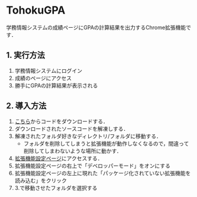 # TohokuGPA
学務情報システムの成績ページにGPAの計算結果を出力するChrome拡張機能です．


## 1. 実行方法
1. 学務情報システムにログイン
2. 成績のページにアクセス
3. 勝手にGPAの計算結果が表示される

## 2. 導入方法
1. [こちら](https://github.com/gokamoda/TohokuGPA-ChromeExtension/archive/refs/heads/main.zip)からコードをダウンロードする．
2. ダウンロードされたソースコードを解凍しする．
3. 解凍されたフォルダ好きなディレクトリ/フォルダに移動する．
   - フォルダを削除してしまうと拡張機能が動作しなくなるので，間違って削除してしまわないような場所に動かす．
4. [拡張機能設定ページ](chrome://extensions/)にアクセスする．
5. 拡張機能設定ページの右上で「デベロッパーモード」をオンにする
6. 拡張機能設定ページの左上に現れた「パッケージ化されていない拡張機能を読み込む」をクリック
7. 3.で移動させたフォルダを選択する